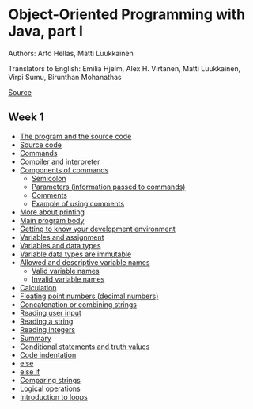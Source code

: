 # Object-Oriented Programming with Java, part I


Authors: Arto Hellas, Matti Luukkainen

Translators to English: Emilia Hjelm, Alex H. Virtanen, Matti Luukkainen, Virpi Sumu, Birunthan Mohanathas

[Source](https://materiaalit.github.io/2013-oo-programming/part1/week-1/)

## Week 1

* [The program and the source code](http://...#01.01.00.00)
 * [Source code]()
 * [Commands]()
 * [Compiler and interpreter]()
 * [Components of commands]()
   * [Semicolon]()
   * [Parameters (information passed to commands)]()
   * [Comments]()
   * [Example of using comments]()
 * [More about printing]()
* [Main program body]()
* [Getting to know your development environment]()
* [Variables and assignment]()
 * [Variables and data types]()
 * [Variable data types are immutable]()
 * [Allowed and descriptive variable names]()
   * [Valid variable names]()
   * [Invalid variable names]()
* [Calculation]()
 * [Floating point numbers (decimal numbers)]()
* [Concatenation or combining strings]()
* [Reading user input]()
 * [Reading a string]()
 * [Reading integers]()
 * [Summary]()
* [Conditional statements and truth values]()
 * [Code indentation]()
 * [else]()
 * [else if]()
 * [Comparing strings]()
 * [Logical operations]()
* [Introduction to loops]()
